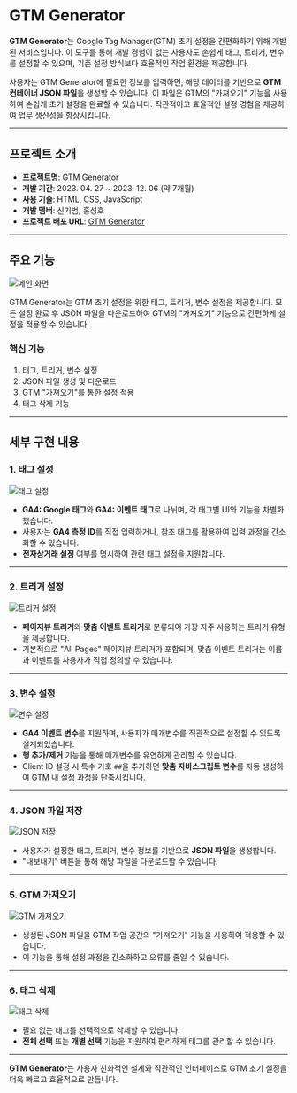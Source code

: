 # GTM Generator

**GTM Generator**는 Google Tag Manager(GTM) 초기 설정을 간편화하기 위해 개발된 서비스입니다. 이 도구를 통해 개발 경험이 없는 사용자도 손쉽게 태그, 트리거, 변수를 설정할 수 있으며, 기존 설정 방식보다 효율적인 작업 환경을 제공합니다.

사용자는 GTM Generator에 필요한 정보를 입력하면, 해당 데이터를 기반으로 **GTM 컨테이너 JSON 파일**을 생성할 수 있습니다. 이 파일은 GTM의 "가져오기" 기능을 사용하여 손쉽게 초기 설정을 완료할 수 있습니다. 직관적이고 효율적인 설정 경험을 제공하여 업무 생산성을 향상시킵니다.

---

## 프로젝트 소개

- **프로젝트명**: GTM Generator
- **개발 기간**: 2023. 04. 27 ~ 2023. 12. 06 (약 7개월)
- **사용 기술**: HTML, CSS, JavaScript
- **개발 멤버**: 신기범, 홍성호  
- **프로젝트 배포 URL**: [GTM Generator](http://210.114.9.23/GA_part/shhong/workspace/TechProject/GTMgenerator/Source/main.html)

---

## 주요 기능

![메인 화면](https://github.com/amazing86400/Project_GTMgenerator/assets/96508771/8d34cd22-a659-47da-9051-56635467b415)

GTM Generator는 GTM 초기 설정을 위한 태그, 트리거, 변수 설정을 제공합니다. 모든 설정 완료 후 JSON 파일을 다운로드하여 GTM의 "가져오기" 기능으로 간편하게 설정을 적용할 수 있습니다.

### 핵심 기능
1. 태그, 트리거, 변수 설정
2. JSON 파일 생성 및 다운로드
3. GTM "가져오기"를 통한 설정 적용
4. 태그 삭제 기능

---

## 세부 구현 내용

### 1. 태그 설정

![태그 설정](https://github.com/amazing86400/Project_GTMgenerator/assets/96508771/8a252af6-dde2-403e-a4fb-5ede4c9f5d91)

- **GA4: Google 태그**와 **GA4: 이벤트 태그**로 나뉘며, 각 태그별 UI와 기능을 차별화했습니다.
- 사용자는 **GA4 측정 ID**를 직접 입력하거나, 참조 태그를 활용하여 입력 과정을 간소화할 수 있습니다.
- **전자상거래 설정** 여부를 명시하여 관련 태그 설정을 지원합니다.

---

### 2. 트리거 설정

![트리거 설정](https://github.com/amazing86400/Project_GTMgenerator/assets/96508771/e1d1c365-1427-4853-8019-72da011b9049)

- **페이지뷰 트리거**와 **맞춤 이벤트 트리거**로 분류되어 가장 자주 사용하는 트리거 유형을 제공합니다.
- 기본적으로 "All Pages" 페이지뷰 트리거가 포함되며, 맞춤 이벤트 트리거는 이름과 이벤트를 사용자가 직접 정의할 수 있습니다.

---

### 3. 변수 설정

![변수 설정](https://github.com/amazing86400/Project_GTMgenerator/assets/96508771/2c857b30-590c-4904-885f-049f4706170a)

- **GA4 이벤트 변수**를 지원하며, 사용자가 매개변수를 직관적으로 설정할 수 있도록 설계되었습니다.
- **행 추가/제거** 기능을 통해 매개변수를 유연하게 관리할 수 있습니다.
- Client ID 설정 시 특수 기호 `##`을 추가하면 **맞춤 자바스크립트 변수**를 자동 생성하여 GTM 내 설정 과정을 단축시킵니다.

---

### 4. JSON 파일 저장

![JSON 저장](https://github.com/amazing86400/Project_GTMgenerator/assets/96508771/4fa894a0-7b7f-44ae-852c-9cfc9a90df6d)

- 사용자가 설정한 태그, 트리거, 변수 정보를 기반으로 **JSON 파일**을 생성합니다.
- "내보내기" 버튼을 통해 해당 파일을 다운로드할 수 있습니다.

---

### 5. GTM 가져오기

![GTM 가져오기](https://github.com/amazing86400/Project_GTMgenerator/assets/96508771/91447a07-b6dc-4dc4-a505-a00d002f368d)

- 생성된 JSON 파일을 GTM 작업 공간의 "가져오기" 기능을 사용하여 적용할 수 있습니다.
- 이 기능을 통해 설정 과정을 간소화하고 오류를 줄일 수 있습니다.

---

### 6. 태그 삭제

![태그 삭제](https://github.com/amazing86400/Project_GTMgenerator/assets/96508771/ecc19603-bd06-46a1-9490-fa13de86465e)

- 필요 없는 태그를 선택적으로 삭제할 수 있습니다.
- **전체 선택** 또는 **개별 선택** 기능을 지원하여 편리하게 태그를 관리할 수 있습니다.

---

**GTM Generator**는 사용자 친화적인 설계와 직관적인 인터페이스로 GTM 초기 설정을 더욱 빠르고 효율적으로 만듭니다.  
